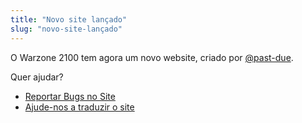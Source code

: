 ```yaml
---
title: "Novo site lançado"
slug: "novo-site-lançado"
---
```


O Warzone 2100 tem agora um novo website, criado por [@past-due](https://github.com/past-due).

Quer ajudar?
- [Reportar Bugs no Site](https://github.com/Warzone2100/wz2100.net/issues/new/choose)
- [Ajude-nos a traduzir o site](https://github.com/Warzone2100/wz2100.net/docs/Translation.md)
